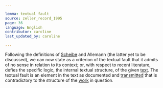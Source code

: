 ```yaml
---

lemma: textual fault
source: zeller_record_1995
page: 36
language: English
contributor: caroline
last_updated_by: caroline

---
```


Following the definitions of [Scheibe](../bibliography#scheibe_on_1995) and Allemann (the latter yet to be discussed), we can now state as a criterion of the textual fault that it admits of no sense in relation to its context; or, with respect to recent literature, defies the specific logic, the internal textual structure, of the given [text](text.html). The textual fault is an element in the text as documented and [transmitted](textualTransmission.html) that is contradictory to the structure of the [work](work.html) in question.
